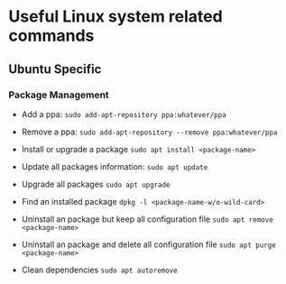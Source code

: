 # Useful Linux system related commands

## Ubuntu Specific

### Package Management

- Add a ppa: `sudo add-apt-repository ppa:whatever/ppa`

- Remove a ppa: `sudo add-apt-repository --remove ppa:whatever/ppa`

- Install or upgrade a package `sudo apt install <package-name>`

- Update all packages information: `sudo apt update`

- Upgrade all packages `sudo apt upgrade`

- Find an installed package `dpkg -l <package-name-w/o-wild-card>`

- Uninstall an package but keep all configuration file `sudo apt remove <package-name>`

- Uninstall an package and delete all configuration file `sudo apt purge <package-name>`

- Clean dependencies `sudo apt autoremove`
